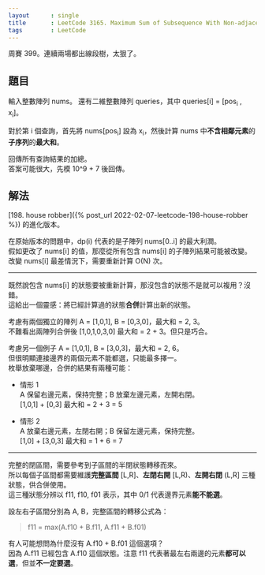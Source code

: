 ```yaml
---
layout      : single
title       : LeetCode 3165. Maximum Sum of Subsequence With Non-adjacent Elements
tags        : LeetCode
---
```

周賽 399。連續兩場都出線段樹，太狠了。  

## 題目

輸入整數陣列 nums。
還有二維整數陣列 queries，其中 queries[i] = [pos<sub>i</sub> , x<sub>i</sub>]。  

對於第 i 個查詢，首先將 nums[pos<sub>i</sub>] 設為 x<sub>i</sub>，然後計算 nums 中**不含相鄰元素**的**子序列**的**最大和**。  

回傳所有查詢結果的加總。  
答案可能很大，先模 10^9 + 7 後回傳。  

## 解法

[198. house robber]({% post_url 2022-02-07-leetcode-198-house-robber %}) 的進化版本。  

在原始版本的問題中，dp(i) 代表的是子陣列 nums[0..i] 的最大利潤。  
假如更改了 nums[i] 的值，那麼從所有包含 nums[i] 的子陣列結果可能被改變。改變 nums[i] 最差情況下，需要重新計算 O(N) 次。  

---

既然說包含 nums[i] 的狀態要被重新計算，那沒包含的狀態不是就可以複用？沒錯。  
這給出一個靈感：將已經計算過的狀態**合併**計算出新的狀態。  

考慮有兩個獨立的陣列 A = [1,0,1], B = [0,3,0]，最大和 = 2, 3。  
不難看出兩陣列合併後 [1,0,1,0,3,0] 最大和 = 2 + 3。但只是巧合。  

考慮另一個例子 A = [1,0,1], B = [3,0,3]，最大和 = 2, 6。  
但很明顯連接邊界的兩個元素不能都選，只能最多擇一。  
枚舉放棄哪邊，合併的結果有兩種可能：  

- 情形 1  
    A 保留右邊元素，保持完整；B 放棄左邊元素，左開右閉。  
    [1,0,1] + [0,3] 最大和 = 2 + 3 = 5  

- 情形 2  
    A 放棄右邊元素，左閉右開；B 保留左邊元素，保持完整。  
    [1,0] + [3,0,3] 最大和 = 1 + 6 = 7  

---

完整的閉區間，需要參考到子區間的半閉狀態轉移而來。  
所以每個子區間都需要維護**完整區間** [L,R]、**左閉右開** [L,R)、**左開右閉** (L,R] 三種狀態，供合併使用。  
這三種狀態分辨以 f11, f10, f01 表示，其中 0/1 代表邊界元素**能不能選**。  

設左右子區間分別為 A, B，完整區間的轉移公式為：  
> f11 = max(A.f10 + B.f11, A.f11 + B.f01)  

有人可能想問為什麼沒有 A.f10 + B.f01 這個選項？  
因為 A.f11 已經包含 A.f10 這個狀態。注意 f11 代表著最左右兩邊的元素**都可以選**，但並**不一定要選**。  
